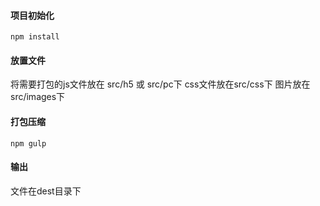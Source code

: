 
#### 项目初始化
```
npm install
```
#### 放置文件
将需要打包的js文件放在 src/h5 或 src/pc下
css文件放在src/css下
图片放在src/images下

#### 打包压缩
```
npm gulp
```
#### 输出
文件在dest目录下


